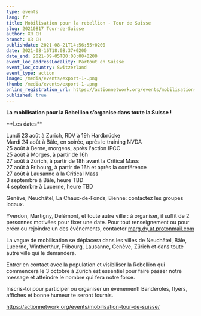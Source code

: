 ```yaml
---
type: events
lang: fr
title: Mobilisation pour la rebellion - Tour de Suisse
slug: 20210817 Tour-de-Suisse
author: XR CH
branch: XR CH
publishdate: 2021-08-21T14:56:55+0200
date: 2021-08-16T18:08:37+0200
date_end: 2021-09-05T00:00:00+0200
event_loc_addressLocality: Partout en Suisse
event_loc_country: Switzerland
event_type: action
image: /media/events/export-1-.png
thumb: /media/events/export-1-.png
online_registration_url: https://actionnetwork.org/events/mobilisation-tour-de-suisse/
published: true
---
```

**La mobilisation pour la Rebellion s’organise dans toute la Suisse !**

\*\*Les dates\*\*

Lundi 23 août à Zurich, RDV à 19h Hardbrücke\
Mardi 24 août à Bâle, en soirée, après le training NVDA\
25 août à Berne, morgens, après l'action IPCC\
25 août à Morges, à partir de 16h\
27 août à Zürich, à partir de 18h avant la Critical Mass\
27 août à Fribourg, à partir de  16h et après la conférence \
27 août à Lausanne à la Critical Mass\
3 septembre à Bâle, heure TBD\
4 septembre à Lucerne, heure TBD

Genève, Neuchâtel, La Chaux-de-Fonds, Bienne: contactez les groupes locaux.

Yverdon, Martigny, Delémont, et toute autre ville : à organiser, il suffit de 2 personnes motivées pour fixer une date. Pour tout renseignement ou pour créer ou rejoindre un des événements, contacter [marg.dy.at.protonmail.com](mailto:marg.dy@protonmail.com)

La vague de mobilisation se déplacera dans les villes de Neuchâtel, Bâle, Lucerne, Wintherthur, Fribourg, Lausanne, Genève, Zürich et dans toute autre ville qui le demandera.

Entrer en contact avec la population et visibiliser la Rebellion qui commencera le 3 octobre à Zürich est essentiel pour faire passer notre message et atteindre le nombre qui fera notre force.

Inscris-toi pour participer ou organiser un événement! Banderoles, flyers, affiches et bonne humeur te seront fournis.

https://actionnetwork.org/events/mobilisation-tour-de-suisse/